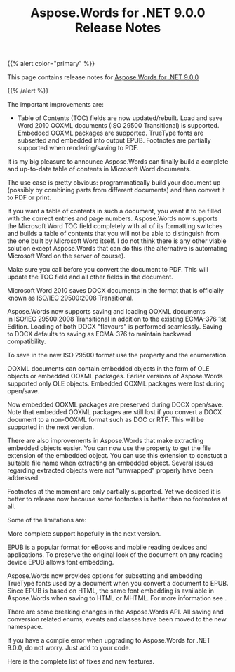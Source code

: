 ﻿---
title: Aspose.Words for .NET 9.0.0 Release Notes
articleTitle: Aspose.Words for .NET 9.0.0 Release Notes
linktitle: Aspose.Words for .NET 9.0.0 Release Notes
description: "Aspose.Words for .NET 9.0.0 Release Notes – learn about the latest updates and fixes."
type: docs
weight: 60
url: /net/aspose-words-for-net-9-0-0-release-notes/
---

{{% alert color="primary" %}} 

This page contains release notes for [Aspose.Words for .NET 9.0.0](https://downloads.aspose.com/words/net/new-releases/aspose.words-for-.net-9.0.0/)

{{% /alert %}} 

The important improvements are:

- Table of Contents (TOC) fields are now updated/rebuilt.
  Load and save Word 2010 OOXML documents (ISO 29500 Transitional) is supported. 
  Embedded OOXML packages are supported. 
  TrueType fonts are subsetted and embedded into output EPUB.
  Footnotes are partially supported when rendering/saving to PDF. 



It is my big pleasure to announce Aspose.Words can finally build a complete and up-to-date table of contents in Microsoft Word documents.

The use case is pretty obvious: programmatically build your document up (possibly by combining parts from different documents) and then convert it to PDF or print.

If you want a table of contents in such a document, you want it to be filled with the correct entries and page numbers. Aspose.Words now supports the Microsoft Word TOC field completely with all of its formatting switches and builds a table of contents that you will not be able to distinguish from the one built by Microsoft Word itself. I do not think there is any other viable solution except Aspose.Words that can do this (the alternative is automating Microsoft Word on the server of course).

Make sure you call before you convert the document to PDF. This will update the TOC field and all other fields in the document.



Microsoft Word 2010 saves DOCX documents in the format that is officially known as ISO/IEC 29500:2008 Transitional.

Aspose.Words now supports saving and loading OOXML documents in ISO/IEC 29500:2008 Transitional in addition to the existing ECMA-376 1st Edition. Loading of both DOCX "flavours" is performed seamlessly. Saving to DOCX defaults to saving as ECMA-376 to maintain backward compatibility.

To save in the new ISO 29500 format use the property and the enumeration.



OOXML documents can contain embedded objects in the form of OLE objects or embedded OOXML packages. Earlier versions of Aspose.Words supported only OLE objects. Embedded OOXML packages were lost during open/save.

Now embedded OOXML packages are preserved during DOCX open/save. Note that embedded OOXML packages are still lost if you convert a DOCX document to a non-OOXML format such as DOC or RTF. This will be supported in the next version.

There are also improvements in Aspose.Words that make extracting embedded objects easier. You can now use the property to get the file extension of the embedded object. You can use this extension to constuct a suitable file name when extracting an embedded object. Several issues regarding extracted objects were not "unwrapped" properly have been addressed.



Footnotes at the moment are only partially supported. Yet we decided it is better to release now because some footnotes is better than no footnotes at all. 

Some of the limitations are:

More complete support hopefully in the next version.



EPUB is a popular format for eBooks and mobile reading devices and applications. To preserve the original look of the document on any reading device EPUB allows font embedding. 

Aspose.Words now provides options for subsetting and embedding TrueType fonts used by a document when you convert a document to EPUB. Since EPUB is based on HTML, the same font embedding is available in Aspose.Words when saving to HTML or MHTML. For more information see .



There are some breaking changes in the Aspose.Words API. All saving and conversion related enums, events and classes have been moved to the new namespace.

If you have a compile error when upgrading to Aspose.Words for .NET 9.0.0, do not worry. Just add to your code.



Here is the complete list of fixes and new features.
